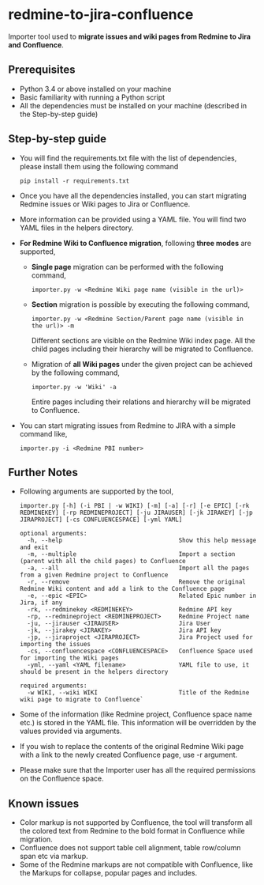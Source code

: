 # redmine-to-jira-confluence
Importer tool used to **migrate issues and wiki pages from Redmine to Jira and Confluence**. 

## Prerequisites
 * Python 3.4 or above installed on your machine 
 * Basic familiarity with running a Python script
 * All the dependencies must be installed on your machine (described in the Step-by-step guide)


## Step-by-step guide

 * You will find the requirements.txt file with the list of dependencies, please install them using the following command
   
   `pip install -r requirements.txt`
   
 * Once you have all the dependencies installed, you can start migrating Redmine issues or Wiki pages to Jira or Confluence.
 * More information can be provided using a YAML file. You will find two YAML files in the helpers directory.
 * **For Redmine Wiki to Confluence migration**, following **three modes** are supported,
    
   -  **Single page** migration can be performed with the following command, 
    
      `importer.py -w <Redmine Wiki page name (visible in the url)>`
   
   -  **Section** migration is possible by executing the following command,

      `importer.py -w <Redmine Section/Parent page name (visible in the url)> -m`
    
      Different sections are visible on the Redmine Wiki index page.  All the child pages including their hierarchy will be migrated to Confluence. 

   -  Migration of **all Wiki pages** under the given project can be achieved by the following command,

      `importer.py -w 'Wiki' -a`
   
      Entire pages including their relations and hierarchy will be migrated to Confluence. 

* You can start migrating issues from Redmine to JIRA with a simple command like,

     `importer.py -i <Redmine PBI number>`

## Further Notes

* Following arguments are supported by the tool, 

    `importer.py [-h] (-i PBI | -w WIKI) [-m] [-a] [-r] [-e EPIC] [-rk REDMINEKEY] [-rp REDMINEPROJECT] [-ju JIRAUSER] [-jk JIRAKEY] [-jp JIRAPROJECT] [-cs CONFLUENCESPACE] [-yml YAML]`
 
      optional arguments:
        -h, --help                                 Show this help message and exit
        -m, --multiple                             Import a section (parent with all the child pages) to Confluence
        -a, --all                                  Import all the pages from a given Redmine project to Confluence
        -r, --remove                               Remove the original Redmine Wiki content and add a link to the Confluence page
        -e, --epic <EPIC>                          Related Epic number in Jira, if any
        -rk, --redminekey <REDMINEKEY>             Redmine API key
        -rp, --redmineproject <REDMINEPROJECT>     Redmine Project name
        -ju, --jirauser <JIRAUSER>                 Jira User
        -jk, --jirakey <JIRAKEY>                   Jira API key
        -jp, --jiraproject <JIRAPROJECT>           Jira Project used for importing the issues
        -cs, --confluencespace <CONFLUENCESPACE>   Confluence Space used for importing the Wiki pages
        -yml, --yaml <YAML filename>               YAML file to use, it should be present in the helpers directory

      required arguments:
        -w WIKI, --wiki WIKI                       Title of the Redmine wiki page to migrate to Confluence`

* Some of the information (like Redmine project, Confluence space name etc.) is stored in the YAML file. This information will be overridden by the values provided via arguments.
* If you wish to replace the contents of the original Redmine Wiki page with a link to the newly created Confluence page, use -r argument. 
* Please make sure that the Importer user has all the required permissions on the Confluence space.  


## Known issues
* Color markup is not supported by Confluence, the tool will transform all the colored text from Redmine to the bold format in Confluence while migration.
* Confluence does not support table cell alignment, table row/column span etc via markup.
* Some of the Redmine markups are not compatible with Confluence, like the Markups for collapse, popular pages and includes.
